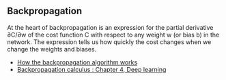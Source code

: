 ## Backpropagation

At the heart of backpropagation is an expression for the partial derivative ∂C/∂w of the cost function C with respect to any weight w (or bias b) in the network. The expression tells us how quickly the cost changes when we change the weights and biases.

- [How the backpropagation algorithm works](http://neuralnetworksanddeeplearning.com/chap2.html)
- [Backpropagation calculus : Chapter 4, Deep learning](https://youtu.be/tIeHLnjs5U8)